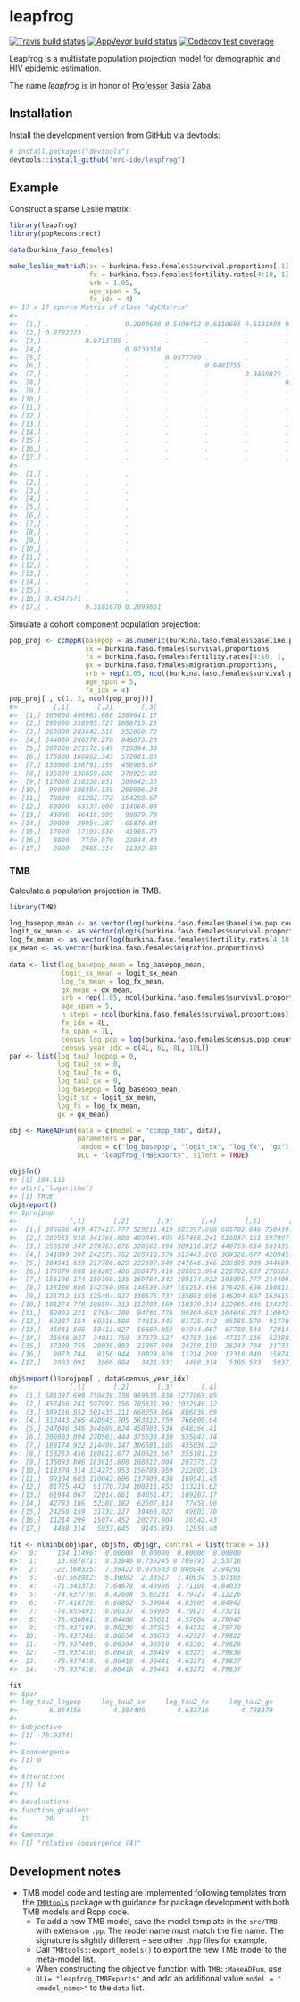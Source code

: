 
<!-- README.md is generated from README.Rmd. Please edit that file -->

# leapfrog

<!-- badges: start -->

[![Travis build
status](https://travis-ci.org/mrc-ide/leapfrog.svg?branch=master)](https://travis-ci.org/mrc-ide/leapfrog)
[![AppVeyor build
status](https://ci.appveyor.com/api/projects/status/github/mrc-ide/leapfrog?branch=master&svg=true)](https://ci.appveyor.com/project/mrc-ide/leapfrog)
[![Codecov test
coverage](https://codecov.io/gh/mrc-ide/leapfrog/branch/master/graph/badge.svg)](https://codecov.io/gh/mrc-ide/leapfrog?branch=master)
<!-- badges: end -->

Leapfrog is a multistate population projection model for demographic and
HIV epidemic estimation.

The name *leapfrog* is in honor of
[Professor](https://blogs.lshtm.ac.uk/alumni/2018/07/16/obituary-professor-basia-zaba/)
Basia
[Zaba](https://translate.google.co.uk/#view=home&op=translate&sl=pl&tl=en&text=%C5%BBaba).

## Installation

Install the development version from
[GitHub](https://github.com/mrc-ide/leapfrog) via devtools:

``` r
# install.packages("devtools")
devtools::install_github("mrc-ide/leapfrog")
```

## Example

Construct a sparse Leslie matrix:

``` r
library(leapfrog)
library(popReconstruct)

data(burkina_faso_females)

make_leslie_matrixR(sx = burkina.faso.females$survival.proportions[,1],
                    fx = burkina.faso.females$fertility.rates[4:10, 1],
                    srb = 1.05,
                    age_span = 5,
                    fx_idx = 4)
#> 17 x 17 sparse Matrix of class "dgCMatrix"
#>                                                                                                                                                  
#>  [1,] .         .         0.2090608 0.5400452 0.6110685 0.5131988 0.3952854 0.2440665 0.1012326 0.01816255 .        .         .         .        
#>  [2,] 0.8782273 .         .         .         .         .         .         .         .         .          .        .         .         .        
#>  [3,] .         0.9713785 .         .         .         .         .         .         .         .          .        .         .         .        
#>  [4,] .         .         0.9730318 .         .         .         .         .         .         .          .        .         .         .        
#>  [5,] .         .         .         0.9577709 .         .         .         .         .         .          .        .         .         .        
#>  [6,] .         .         .         .         0.9481755 .         .         .         .         .          .        .         .         .        
#>  [7,] .         .         .         .         .         0.9460075 .         .         .         .          .        .         .         .        
#>  [8,] .         .         .         .         .         .         0.9393766 .         .         .          .        .         .         .        
#>  [9,] .         .         .         .         .         .         .         0.9258789 .         .          .        .         .         .        
#> [10,] .         .         .         .         .         .         .         .         0.9052283 .          .        .         .         .        
#> [11,] .         .         .         .         .         .         .         .         .         0.87537666 .        .         .         .        
#> [12,] .         .         .         .         .         .         .         .         .         .          0.832338 .         .         .        
#> [13,] .         .         .         .         .         .         .         .         .         .          .        0.7736165 .         .        
#> [14,] .         .         .         .         .         .         .         .         .         .          .        .         0.6966118 .        
#> [15,] .         .         .         .         .         .         .         .         .         .          .        .         .         0.5928803
#> [16,] .         .         .         .         .         .         .         .         .         .          .        .         .         .        
#> [17,] .         .         .         .         .         .         .         .         .         .          .        .         .         .        
#>                                    
#>  [1,] .         .         .        
#>  [2,] .         .         .        
#>  [3,] .         .         .        
#>  [4,] .         .         .        
#>  [5,] .         .         .        
#>  [6,] .         .         .        
#>  [7,] .         .         .        
#>  [8,] .         .         .        
#>  [9,] .         .         .        
#> [10,] .         .         .        
#> [11,] .         .         .        
#> [12,] .         .         .        
#> [13,] .         .         .        
#> [14,] .         .         .        
#> [15,] .         .         .        
#> [16,] 0.4547571 .         .        
#> [17,] .         0.3181678 0.2099861
```

Simulate a cohort component population projection:

``` r
pop_proj <- ccmppR(basepop = as.numeric(burkina.faso.females$baseline.pop.counts),
                   sx = burkina.faso.females$survival.proportions,
                   fx = burkina.faso.females$fertility.rates[4:10, ],
                   gx = burkina.faso.females$migration.proportions,
                   srb = rep(1.05, ncol(burkina.faso.females$survival.proportions)),
                   age_span = 5,
                   fx_idx = 4)
pop_proj[ , c(1, 2, ncol(pop_proj))]
#>         [,1]       [,2]       [,3]
#>  [1,] 386000 496963.688 1369041.17
#>  [2,] 292000 338995.727 1088715.23
#>  [3,] 260000 283642.516  952860.73
#>  [4,] 244000 246278.270  846073.20
#>  [5,] 207000 221576.949  719894.38
#>  [6,] 175000 186062.343  572001.86
#>  [7,] 153000 156791.159  458905.67
#>  [8,] 135000 136059.686  379925.83
#>  [9,] 117000 118338.831  309642.33
#> [10,]  98000 100304.139  208006.24
#> [11,]  78000  81282.772  154298.67
#> [12,]  60000  63137.000  114066.08
#> [13,]  43000  46416.989   90879.78
#> [14,]  29000  29954.307   65876.04
#> [15,]  17000  17193.530   41985.79
#> [16,]   8000   7730.870   22044.43
#> [17,]   2000   2965.314   11332.85
```

### TMB

Calculate a population projection in TMB.

``` r
library(TMB)

log_basepop_mean <- as.vector(log(burkina.faso.females$baseline.pop.counts))
logit_sx_mean <- as.vector(qlogis(burkina.faso.females$survival.proportions))
log_fx_mean <- as.vector(log(burkina.faso.females$fertility.rates[4:10, ]))
gx_mean <- as.vector(burkina.faso.females$migration.proportions)
  
data <- list(log_basepop_mean = log_basepop_mean,
             logit_sx_mean = logit_sx_mean,
             log_fx_mean = log_fx_mean,
             gx_mean = gx_mean,
             srb = rep(1.05, ncol(burkina.faso.females$survival.proportions)),
             age_span = 5,
             n_steps = ncol(burkina.faso.females$survival.proportions),
             fx_idx = 4L,
             fx_span = 7L,
             census_log_pop = log(burkina.faso.females$census.pop.counts),
             census_year_idx = c(4L, 6L, 8L, 10L))
par <- list(log_tau2_logpop = 0,
            log_tau2_sx = 0,
            log_tau2_fx = 0,
            log_tau2_gx = 0,
            log_basepop = log_basepop_mean,
            logit_sx = logit_sx_mean,
            log_fx = log_fx_mean,
            gx = gx_mean)

obj <- MakeADFun(data = c(model = "ccmpp_tmb", data),
                 parameters = par,
                 random = c("log_basepop", "logit_sx", "log_fx", "gx"),
                 DLL = "leapfrog_TMBExports", silent = TRUE)

obj$fn()
#> [1] 104.115
#> attr(,"logarithm")
#> [1] TRUE
obj$report()
#> $projpop
#>             [,1]       [,2]       [,3]       [,4]       [,5]       [,6]       [,7]       [,8]       [,9]      [,10]
#>  [1,] 396686.499 477417.777 529211.419 581397.698 665702.846 750439.738 856752.375 969635.830 1102622.52 1277069.05
#>  [2,] 289955.918 341766.000 409846.495 457466.241 518837.161 597997.156 684817.673 785631.991  900773.41 1032940.12
#>  [3,] 258520.347 279763.076 328662.394 389116.852 440753.634 501435.211 582566.171 668258.866  771638.46  886838.09
#>  [4,] 241039.307 242579.762 265918.376 312443.266 369326.677 420945.705 483616.057 563312.759  650180.97  766609.64
#>  [5,] 204541.639 217786.629 222697.849 247646.346 289095.989 344689.624 396686.692 458983.536  537878.41  648366.41
#>  [6,] 175079.698 184285.406 200470.416 208003.094 228702.687 270563.444 323794.020 375538.430  436541.46  535047.74
#>  [7,] 156196.174 159198.136 169784.342 188174.922 193095.777 214409.147 254679.904 306581.105  356636.09  435038.22
#>  [8,] 138100.880 142760.956 146533.937 158253.456 175425.696 180811.677 201340.584 240623.567  289760.54  355181.23
#>  [9,] 121712.151 125404.927 130575.737 135093.806 146294.807 163615.608 168976.354 188812.004  225413.61  287375.73
#> [10,] 101274.778 108594.313 112703.169 118379.314 122905.446 134275.953 151258.377 156788.059  174583.18  222005.13
#> [11,]  82002.221  87654.200  94781.776  99304.603 104646.287 110042.606 120936.054 137900.430  142661.67  169541.45
#> [12,]  62387.154  69316.599  74819.445  81725.442  85585.579  91770.734  97137.523 108211.452  123975.34  133219.62
#> [13,]  45941.505  50413.627  56689.055  61944.067  67789.544  72014.061  78088.061  84051.471   94271.10  109207.17
#> [14,]  31648.027  34011.750  37370.527  42783.186  47117.136  52388.182  56227.442  62507.814   68174.77   77458.96
#> [15,]  17399.755  20038.803  21867.980  24258.159  28243.704  31733.227  35890.657  39468.022   44906.03   49803.70
#> [16,]   8073.744   8156.944  10029.020  11214.299  12318.040  15074.452  17112.972  20272.904   22492.85   26542.43
#> [17,]   2003.091   3006.994   3421.031   4488.314   5105.533   5937.645   7491.702   9146.893   11275.33   12959.40

obj$report()$projpop[ , data$census_year_idx]
#>             [,1]       [,2]       [,3]       [,4]
#>  [1,] 581397.698 750439.738 969635.830 1277069.05
#>  [2,] 457466.241 597997.156 785631.991 1032940.12
#>  [3,] 389116.852 501435.211 668258.866  886838.09
#>  [4,] 312443.266 420945.705 563312.759  766609.64
#>  [5,] 247646.346 344689.624 458983.536  648366.41
#>  [6,] 208003.094 270563.444 375538.430  535047.74
#>  [7,] 188174.922 214409.147 306581.105  435038.22
#>  [8,] 158253.456 180811.677 240623.567  355181.23
#>  [9,] 135093.806 163615.608 188812.004  287375.73
#> [10,] 118379.314 134275.953 156788.059  222005.13
#> [11,]  99304.603 110042.606 137900.430  169541.45
#> [12,]  81725.442  91770.734 108211.452  133219.62
#> [13,]  61944.067  72014.061  84051.471  109207.17
#> [14,]  42783.186  52388.182  62507.814   77458.96
#> [15,]  24258.159  31733.227  39468.022   49803.70
#> [16,]  11214.299  15074.452  20272.904   26542.43
#> [17,]   4488.314   5937.645   9146.893   12959.40

fit <- nlminb(obj$par, obj$fn, obj$gr, control = list(trace = 1))
#>   0:     104.11496:  0.00000  0.00000  0.00000  0.00000
#>   1:     13.687871:  8.33846 0.739245 0.709793  2.53716
#>   2:    -22.160325:  7.39422 0.975503 0.808846  2.94291
#>   3:    -62.562982:  6.39082  2.33517  1.40934  5.07365
#>   4:    -71.343373:  7.64678  4.43986  2.71108  4.84033
#>   5:    -74.637770:  6.42608  5.62231  4.79727  4.12226
#>   6:    -77.418726:  6.80862  5.39044  4.83905  4.84942
#>   7:    -78.855491:  6.90137  4.54985  4.79827  4.73211
#>   8:    -78.930881:  6.84408  4.38611  4.57664  4.79047
#>   9:    -78.937169:  6.86256  4.37515  4.64532  4.79770
#>  10:    -78.937346:  6.86654  4.38633  4.62727  4.79822
#>  11:    -78.937409:  6.86384  4.38519  4.63303  4.79829
#>  12:    -78.937410:  6.86418  4.38419  4.63273  4.79838
#>  13:    -78.937410:  6.86416  4.38441  4.63271  4.79837
#>  14:    -78.937410:  6.86416  4.38441  4.63272  4.79837

fit              
#> $par
#> log_tau2_logpop     log_tau2_sx     log_tau2_fx     log_tau2_gx 
#>        6.864156        4.384406        4.632716        4.798370 
#> 
#> $objective
#> [1] -78.93741
#> 
#> $convergence
#> [1] 0
#> 
#> $iterations
#> [1] 14
#> 
#> $evaluations
#> function gradient 
#>       20       15 
#> 
#> $message
#> [1] "relative convergence (4)"
```

## Development notes

  - TMB model code and testing are implemented following templates from
    the [`TMBtools`](https://github.com/mlysy/TMBtools) package with
    guidance for package development with both TMB models and Rcpp code.
      - To add a new TMB model, save the model template in the `src/TMB`
        with extension `.pp`. The model name must match the file name.
        The signature is slightly different – see other `.hpp` files for
        example.
      - Call `TMBtools::export_models()` to export the new TMB model to
        the meta-model list.
      - When constructing the objective function with `TMB::MakeADFun`,
        use `DLL= "leapfrog_TMBExports"` and add an additional value
        `model = "<model_name>"` to the `data` list.
